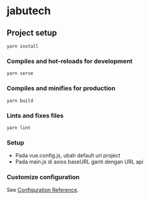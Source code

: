 # jabutech

## Project setup
```
yarn install
```

### Compiles and hot-reloads for development
```
yarn serve
```

### Compiles and minifies for production
```
yarn build
```

### Lints and fixes files
```
yarn lint
```

### Setup
- Pada vue.config.js, ubah default url project
- Pada main.js di axios baseURL ganti dengan URL api


### Customize configuration
See [Configuration Reference](https://cli.vuejs.org/config/).
